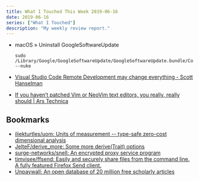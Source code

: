```yaml
---
title: What I Touched This Week 2019-06-16
date: 2019-06-16
series: ["What I Touched"]
description: "My weekly review report."
---
```


* macOS » Uninstall GoogleSoftwareUpdate

    ```
    sudo /Library/Google/GoogleSoftwareUpdate/GoogleSoftwareUpdate.bundle/Contents/Resources/GoogleSoftwareUpdateAgent.app/Contents/Resources/ksinstall --nuke
    ```

* [Visual Studio Code Remote Development may change everything - Scott Hanselman](https://www.hanselman.com/blog/VisualStudioCodeRemoteDevelopmentMayChangeEverything.aspx)
* [If you haven’t patched Vim or NeoVim text editors, you really, really should | Ars Technica](https://arstechnica.com/information-technology/2019/06/if-you-havent-patched-vim-or-neovim-text-editors-you-really-really-should/)

## Bookmarks

* [iliekturtles/uom: Units of measurement -- type-safe zero-cost dimensional analysis](https://github.com/iliekturtles/uom)
* [JelteF/derive\_more: Some more derive(Trait) options](https://github.com/JelteF/derive_more)
* [surge-networks/snell: An encrypted proxy service program](https://github.com/surge-networks/snell)
* [timvisee/ffsend: Easily and securely share files from the command line. A fully featured Firefox Send client.](https://github.com/timvisee/ffsend)
* [Unpaywall: An open database of 20 million free scholarly articles](https://unpaywall.org/)
